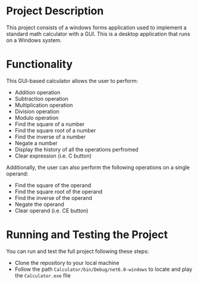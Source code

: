 # Project Description

This project consists of a windows forms application used to implement a standard math calculator with a GUI. 
This is a desktop application that runs on a Windows system.

# Functionality

This GUI-based calculator allows the user to perform:
-	Addition operation
-	Subtraction operation
-	Multiplication operation
-	Division operation
-	Modulo operation
-	Find the square of a number
-	Find the square root of a number
-	Find the inverse of a number
-	Negate a number
-	Display the history of all the operations perfromed
-	Clear expression (i.e. C button)

Additionally, the user can also perform the following operations on a single operand:
-	Find the square of the operand
-	Find the square root of the operand
-	Find the inverse of the operand
-	Negate the operand
-	Clear operand (i.e. CE button)

# Running and Testing the Project

You can run and test the full project following these steps:

- Clone the repository to your local machine
- Follow the path `Calculator/bin/Debug/net6.0-windows` to locate and play the `Calculator.exe` file